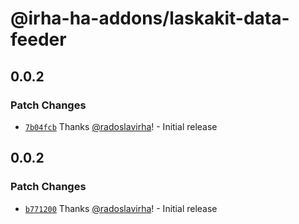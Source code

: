 # @irha-ha-addons/laskakit-data-feeder

## 0.0.2

### Patch Changes

- [`7b04fcb`](https://github.com/radoslavirha/ha-addons/commit/7b04fcb8564c4f28e5482a86a51f174b02b60ad2) Thanks [@radoslavirha](https://github.com/radoslavirha)! - Initial release

## 0.0.2

### Patch Changes

- [`b771200`](https://github.com/radoslavirha/ha-addons/commit/b771200f366bfdcdddabd85830bb43af71667354) Thanks [@radoslavirha](https://github.com/radoslavirha)! - Initial release
